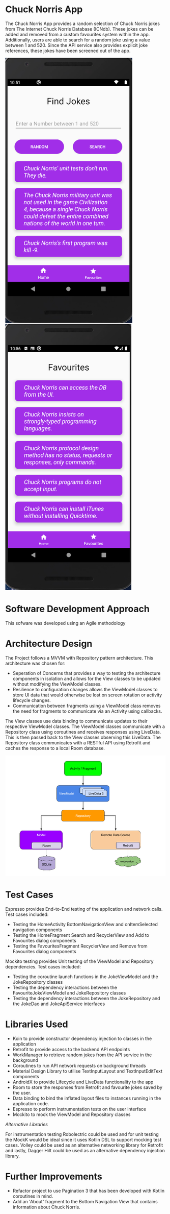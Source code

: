 # Chuck Norris App
The Chuck Norris App provides a random selection of Chuck Norris jokes from The Internet Chuck Norris Database (ICNdb). These jokes can be added and removed from a custom favourites system within the app. Additionally, users are able to search for a random joke using a value between 1 and 520. Since the API service also provides explicit joke references, these jokes have been screened out of the app. 

![Alt text](app/docs/find_jokes_screenshot.png?raw=true "Title") ![Alt text](app/docs/favourites_screenshot.png?raw=true "Title")

# Software Development Approach
This sofware was developed using an Agile methodology

# Architecture Design
The Project follows a MVVM with Repository pattern architecture. This architecture was chosen for:
- Seperation of Concerns that provides a way to testing the architecture components in isolation and allows for the View classes to be updated without modifying the ViewModel classes.
- Resilience to configuration changes allows the ViewModel classes to store UI data that would otherwise be lost on screen rotation or activity lifecycle changes.
- Communication between fragments using a ViewModel class removes the need for fragments to communicate via an Activity using callbacks.

The View classes use data binding to communicate updates to their respective ViewModel classes. The ViewModel classes communicate with a Repository class using coroutines and receives responses using LiveData. This is then passed back to the View classes observing this LiveData. The Repository class communicates with a RESTful API using Retrofit and caches the response to a local Room database.

![Alt text](app/docs/mvvm_architecture.png?raw=true "Title") 

# Test Cases
Espresso provides End-to-End testing of the application and network calls. Test cases included: 
- Testing the HomeActivity BottomNavigationView and onItemSelected navigation components 
- Testing the HomeFragment Search and RecyclerView and Add to Favourites dialog components
- Testing the FavouritesFragment RecyclerView and Remove from Favourites dialog components

Mockito testing provides Unit testing of the ViewModel and Repository dependencies. Test cases included:
- Testing the coroutine launch functions in the JokeViewModel and the JokeRepository classes
- Testing the dependency interactions between the FavouriteJokeViewModel and JokeRepository classes
- Testing the dependency interactions between the JokeRepository and the JokeDao and JokeApiService interfaces

# Libraries Used
- Koin to provide constructor dependency injection to classes in the application
- Retrofit to provide access to the backend API endpoints
- WorkManager to retrieve random jokes from the API service in the background
- Coroutines to run API network requests on background threads
- Material Design Library to utilise TextInputLayout and TextInputEditText components
- AndroidX to provide Lifecycle and LiveData functionality to the app
- Room to store the responses from Retrofit and favourite jokes saved by the user.
- Data binding to bind the inflated layout files to instances running in the application code.
- Espresso to perform instrumentation tests on the user interface
- Mockito to mock the ViewModel and Repository classes

*Alternative Libraries*

For instrumentation testing Robolectric could be used and for unit testing the MockK would be ideal since it uses Kotlin DSL to support mocking test cases.
Volley could be used as an alternative networking library for Retrofit and lastly, Dagger Hilt could be used as an alternative dependency injection library.

# Further Improvements

- Refactor project to use Pagination 3 that has been developed with Kotlin coroutines in mind.
- Add an 'About' fragment to the Bottom Navigation View that contains information about Chuck Norris.

